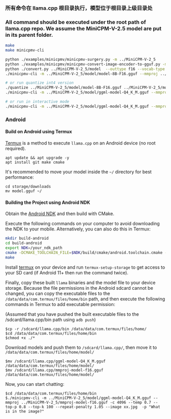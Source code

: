 ### 所有命令在 llama.cpp 根目录执行，模型位于根目录上级目录处
### All command should be executed under the root path of llama.cpp repo. We assume the MiniCPM-V-2.5 model are put in its parent folder.

```bash
make
make minicpmv-cli

python ./examples/minicpmv/minicpmv-surgery.py -m ../MiniCPM-V-2_5
python ./examples/minicpmv/minicpmv-convert-image-encoder-to-gguf.py -m ../MiniCPM-V-2_5 --minicpmv-projector ../MiniCPM-V-2_5/minicpmv.projector --output-dir ../MiniCPM-V-2_5/ --image-mean 0.5 0.5 0.5 --image-std 0.5 0.5 0.5
python ./convert.py ../MiniCPM-V-2_5/model  --outtype f16 --vocab-type bpe
./minicpmv-cli -m ../MiniCPM-V-2_5/model/model-8B-F16.gguf --mmproj ../MiniCPM-V-2_5/mmproj-model-f16.gguf -c 4096 --temp 0.7 --top-p 0.8 --top-k 100 --repeat-penalty 1.05 --image xx.jpg -p "What is in the image?"

# or run quantize int4 version
./quantize ../MiniCPM-V-2_5/model/model-8B-F16.gguf ../MiniCPM-V-2_5/model/ggml-model-Q4_K_M.gguf Q4_K_M
./minicpmv-cli -m ../MiniCPM-V-2_5/model/ggml-model-Q4_K_M.gguf --mmproj ../MiniCPM-V-2_5/mmproj-model-f16.gguf -c 4096 --temp 0.7 --top-p 0.8 --top-k 100 --repeat-penalty 1.05 --image xx.jpg  -p "What is in the image?"

# or run in interactive mode
./minicpmv-cli -m ../MiniCPM-V-2_5/model/ggml-model-Q4_K_M.gguf --mmproj ../MiniCPM-V-2_5/mmproj-model-f16.gguf -c 4096 --temp 0.7 --top-p 0.8 --top-k 100 --repeat-penalty 1.05 --image xx.jpg -i
```

### Android

#### Build on Android using Termux
[Termux](https://github.com/termux/termux-app#installation) is a method to execute `llama.cpp` on an Android device (no root required).
```
apt update && apt upgrade -y
apt install git make cmake
```

It's recommended to move your model inside the `~/` directory for best performance:
```
cd storage/downloads
mv model.gguf ~/
```

#### Building the Project using Android NDK
Obtain the [Android NDK](https://developer.android.com/ndk) and then build with CMake.

Execute the following commands on your computer to avoid downloading the NDK to your mobile. Alternatively, you can also do this in Termux:

```bash
mkdir build-android
cd build-android
export NDK=/your_ndk_path
cmake -DCMAKE_TOOLCHAIN_FILE=$NDK/build/cmake/android.toolchain.cmake -DANDROID_ABI=arm64-v8a -DANDROID_PLATFORM=android-23 -DCMAKE_C_FLAGS=-march=armv8.4a+dotprod ..
make
```

Install [termux](https://github.com/termux/termux-app#installation) on your device and run `termux-setup-storage` to get access to your SD card (if Android 11+ then run the command twice).

Finally, copy these built `llama` binaries and the model file to your device storage. Because the file permissions in the Android sdcard cannot be changed, you can copy the executable files to the `/data/data/com.termux/files/home/bin` path, and then execute the following commands in Termux to add executable permission:

(Assumed that you have pushed the built executable files to the /sdcard/llama.cpp/bin path using `adb push`)
```
$cp -r /sdcard/llama.cpp/bin /data/data/com.termux/files/home/
$cd /data/data/com.termux/files/home/bin
$chmod +x ./*
```

Download models and push them to `/sdcard/llama.cpp/`, then move it to `/data/data/com.termux/files/home/model/`

```
$mv /sdcard/llama.cpp/ggml-model-Q4_K_M.gguf /data/data/com.termux/files/home/model/
$mv /sdcard/llama.cpp/mmproj-model-f16.gguf /data/data/com.termux/files/home/model/
```

Now, you can start chatting:
```
$cd /data/data/com.termux/files/home/bin
$./minicpmv-cli -m ../MiniCPM-V-2_5/model/ggml-model-Q4_K_M.gguf --mmproj ../MiniCPM-V-2_5/mmproj-model-f16.gguf -c 4096 --temp 0.7 --top-p 0.8 --top-k 100 --repeat-penalty 1.05 --image xx.jpg  -p "What is in the image?"
```